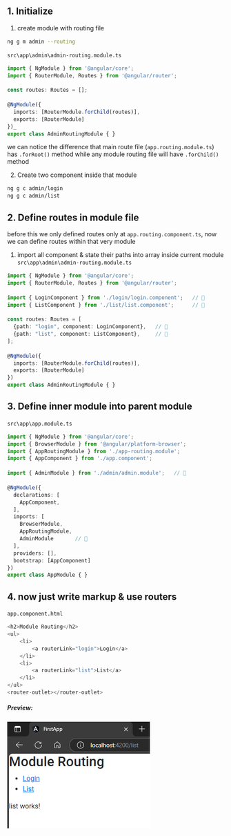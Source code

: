 ## 1. Initialize  
1. create module with routing file 
```sh
ng g m admin --routing
```  
`src\app\admin\admin-routing.module.ts`  
```typescript
import { NgModule } from '@angular/core';
import { RouterModule, Routes } from '@angular/router';

const routes: Routes = [];

@NgModule({
  imports: [RouterModule.forChild(routes)],
  exports: [RouterModule]
})_
export class AdminRoutingModule { }
```  
we can notice the difference that main route file (`app.routing.module.ts`) has `.forRoot()` method while any module routing file will have `.forChild()` method  

2. Create two component inside that module  
```sh
ng g c admin/login
ng g c admin/list
```  

## 2. Define routes in module file
before this we only defined routes only at `app.routing.component.ts`, now we can define routes within that very module  
1. import all component & state their paths into array inside current module  
`src\app\admin\admin-routing.module.ts`  
```typescript
import { NgModule } from '@angular/core';
import { RouterModule, Routes } from '@angular/router';

import { LoginComponent } from './login/login.component';   // 🔄
import { ListComponent } from './list/list.component';      // 🔄

const routes: Routes = [
  {path: "login", component: LoginComponent},   // 🔄
  {path: "list", component: ListComponent},     // 🔄
];

@NgModule({
  imports: [RouterModule.forChild(routes)],
  exports: [RouterModule]
})
export class AdminRoutingModule { }
```  

## 3. Define inner module into parent module  
`src\app\app.module.ts`  
```typescript
import { NgModule } from '@angular/core';
import { BrowserModule } from '@angular/platform-browser';
import { AppRoutingModule } from './app-routing.module';
import { AppComponent } from './app.component';

import { AdminModule } from './admin/admin.module';   // 🔄

@NgModule({
  declarations: [
    AppComponent,
  ],
  imports: [
    BrowserModule,
    AppRoutingModule,
    AdminModule       // 🔄
  ],
  providers: [], 
  bootstrap: [AppComponent]
})
export class AppModule { }
```  

## 4. now just write markup & use routers  
`app.component.html`  
```typescript
<h2>Module Routing</h2>
<ul>
    <li>
        <a routerLink="login">Login</a>
    </li>
    <li>
        <a routerLink="list">List</a>
    </li>
</ul>
<router-outlet></router-outlet>
```  
##### Preview:  
![alt](../../z_Images/04/09.png)  